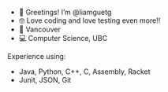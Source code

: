 - 👋 Greetings! I’m @liamguetg
- 🤓 Love coding and love testing even more!!
- 📍 Vancouver
- 💻 Computer Science, UBC

Experience using:
- Java, Python, C++, C, Assembly, Racket
- Junit, JSON, Git


